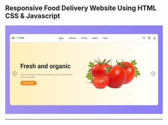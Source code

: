 ## Responsive Food Delivery Website Using HTML CSS & Javascript

![thumbnail](thumbnail.png)

----------
